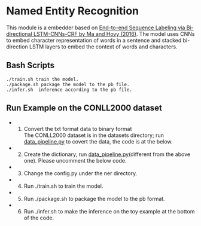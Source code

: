 # Named Entity Recognition     
This module is a embedder based on [End-to-end Sequence Labeling via Bi-directional LSTM-CNNs-CRF by Ma and Hovy (2016)](https://arxiv.org/abs/1603.01354). The model uses CNNs to embed character representation of words in a sentence and stacked bi-direction LSTM layers to embed the context of words and characters.

## Bash Scripts   
```shell
./train.sh train the model. 
./package.sh package the model to the pb file.  
./infer.sh  inference according to the pb file.
```

## Run Example on the CONLL2000 dataset  
- 1. Convert the txt format data to binary format   
      The CONLL2000 dataset is in the datasets directory; run [data_pipeline.py](https://github.com/KnightZhang625/TESLA/blob/master/tesla/utils/data_pipeline.py) to covert the data, the code is at the below.  
- 2. Create the dictionary, run [data_pipeline.py](https://github.com/KnightZhang625/TESLA/blob/master/tesla/nlp_task/ner/data_pipeline.py)(different from the above one). Please uncomment the below code.  
- 3. Change the config.py under the ner directory.  
- 4. Run ./train.sh to train the model.  
- 5. Run ./package.sh to package the model to the pb format.  
- 6. Run ./infer.sh to make the inference on the toy example at the bottom of the code.  